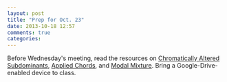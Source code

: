 ```yaml
---
layout: post
title: "Prep for Oct. 23"
date: 2013-10-18 12:57
comments: true
categories: 
---
```


Before Wednesday's meeting, read the resources on [Chromatically Altered Subdominants](http://kris.shaffermusic.com/musicianship/alteredSubdominants.html), [Applied Chords](http://kris.shaffermusic.com/musicianship/appliedChords.html), and [Modal Mixture](http://kris.shaffermusic.com/musicianship/modalMixture.html). Bring a Google-Drive-enabled device to class.
